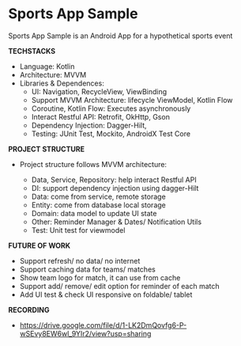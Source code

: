 # **Sports App Sample**
Sports App Sample is an Android App for a hypothetical sports event

**TECHSTACKS**

- Language: Kotlin
- Architecture: MVVM
- Libraries & Dependences: 
    - UI: Navigation, RecycleView, ViewBinding
    - Support MVVM Architecture: lifecycle ViewModel, Kotlin Flow
    - Coroutine, Kotlin Flow: Executes asynchronously
    - Interact Restful API: Retrofit, OkHttp, Gson
    - Dependency Injection: Dagger-Hilt, 
    - Testing: JUnit Test, Mockito, AndroidX Test Core

**PROJECT STRUCTURE**

- Project structure follows MVVM architecture: 

    - Data, Service, Repository: help interact Restful API
    - DI: support dependency injection using dagger-Hilt
    - Data: come from service, remote storage
    - Entity: come from database local storage
    - Domain: data model to update UI state
    - Other: Reminder Manager & Dates/ Notification Utils
    - Test: Unit test for viewmodel 
    
**FUTURE OF WORK**
- Support refresh/ no data/ no internet
- Support caching data for teams/ matches
- Show team logo for match, it can use from cache
- Support add/ remove/ edit option for reminder of each match
- Add UI test & check UI responsive on foldable/ tablet

**RECORDING**
- https://drive.google.com/file/d/1-LK2DmQovfg6-P-wSEvy8EW6wl_9YIr2/view?usp=sharing

